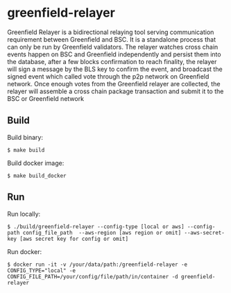 # greenfield-relayer

Greenfield Relayer is a bidirectional relaying tool serving communication
requirement between Greenfield and BSC. It is a standalone process that can only be run by Greenfield validators. The relayer watches cross chain events happen on BSC and Greenfield independently and persist them into the database, after a few blocks confirmation to reach finality, the relayer will sign a message by the BLS key to confirm the event, and broadcast the signed event which called vote through the p2p network on Greenfield network. Once enough votes from the Greenfield relayer are collected, the relayer will assemble a cross chain package transaction and submit it to the BSC or Greenfield network


## Build

Build binary:

```shell script
$ make build
```

Build docker image:

```shell script
$ make build_docker
```


## Run

Run locally:

```shell script
$ ./build/greenfield-relayer --config-type [local or aws] --config-path config_file_path  --aws-region [aws region or omit] --aws-secret-key [aws secret key for config or omit]
```

Run docker:
```shell script
$ docker run -it -v /your/data/path:/greenfield-relayer -e CONFIG_TYPE="local" -e CONFIG_FILE_PATH=/your/config/file/path/in/container -d greenfield-relayer
```